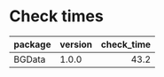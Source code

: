 # Check times

|package |version | check_time|
|:-------|:-------|----------:|
|BGData  |1.0.0   |       43.2|


